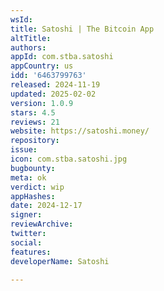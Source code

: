 ```yaml
---
wsId: 
title: Satoshi | The Bitcoin App
altTitle: 
authors: 
appId: com.stba.satoshi
appCountry: us
idd: '6463799763'
released: 2024-11-19
updated: 2025-02-02
version: 1.0.9
stars: 4.5
reviews: 21
website: https://satoshi.money/
repository: 
issue: 
icon: com.stba.satoshi.jpg
bugbounty: 
meta: ok
verdict: wip
appHashes: 
date: 2024-12-17
signer: 
reviewArchive: 
twitter: 
social: 
features: 
developerName: Satoshi

---
```


